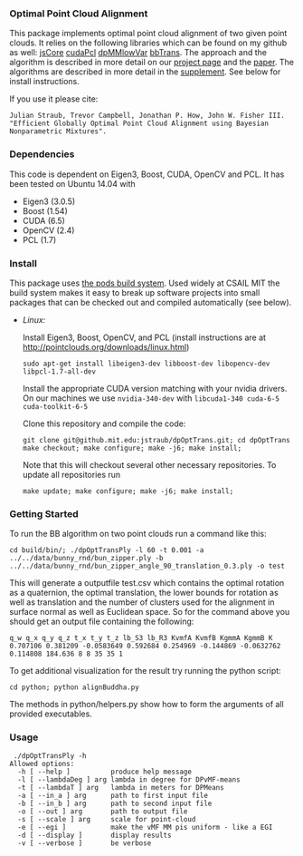 ### Optimal Point Cloud Alignment 

This package implements optimal point cloud alignment of two given
point clouds. It relies on the following libraries which can be found
on my github as well:
[jsCore](https://github.com/jstraub/jsCore)
[cudaPcl](https://github.com/jstraub/cudaPcl)
[dpMMlowVar](https://github.com/jstraub/dpMMlowVar)
[bbTrans](https://github.com/jstraub/bbTrans).
The approach and the algorithm is described in more detail on our
[project page](http://www.jstraub.de/) and the [paper](http://arxiv.org/abs/1603.04868). The algorithms are described in more detail in the [supplement]().
See below for install instructions.

If you use it please cite:
```
Julian Straub, Trevor Campbell, Jonathan P. How, John W. Fisher III. 
"Efficient Globally Optimal Point Cloud Alignment using Bayesian
Nonparametric Mixtures".
```

### Dependencies
This code is dependent on Eigen3, Boost, CUDA, OpenCV and PCL.
It has been tested on Ubuntu 14.04 with 
- Eigen3 (3.0.5) 
- Boost (1.54)
- CUDA (6.5)
- OpenCV (2.4)
- PCL (1.7)

### Install

This package uses [the pods build
system](http://sourceforge.net/p/pods/home/Home/). Used widely at CSAIL
MIT the build system makes it easy to break up software projects into
small packages that can be checked out and compiled automatically (see
below).

- *Linux:* 

    Install Eigen3, Boost, OpenCV, and PCL (install instructions are at
    http://pointclouds.org/downloads/linux.html)

    ```
    sudo apt-get install libeigen3-dev libboost-dev libopencv-dev libpcl-1.7-all-dev
    ```

    Install the appropriate CUDA version matching with your nvidia
    drivers. On our machines we use `nvidia-340-dev` with
    `libcuda1-340 cuda-6-5 cuda-toolkit-6-5`

    Clone this repository and compile the code:

    ```
    git clone git@github.mit.edu:jstraub/dpOptTrans.git; cd dpOptTrans
    make checkout; make configure; make -j6; make install;
    ```
    
    Note that this will checkout several other necessary repositories.
    To update all repositories run
    
    ```
    make update; make configure; make -j6; make install;
    ```

### Getting Started

To run the BB algorithm on two point clouds run a command like this:
```
cd build/bin/; ./dpOptTransPly -l 60 -t 0.001 -a ../../data/bunny_rnd/bun_zipper.ply -b ../../data/bunny_rnd/bun_zipper_angle_90_translation_0.3.ply -o test
```
This will generate a outputfile test.csv which contains the optimal rotation as
a quaternion, the optimal translation, the lower bounds for rotation as well as
translation and the number of clusters used for the alignment in surface normal
as well as Euclidean space. So for the command above you should get an output
file containing the following:
```
q_w q_x q_y q_z t_x t_y t_z lb_S3 lb_R3 KvmfA KvmfB KgmmA KgmmB K
0.707106 0.381209 -0.0583649 0.592684 0.254969 -0.144869 -0.0632762 0.114808 184.636 8 8 35 35 1
```

To get additional visualization for the result try running the python script:
```
cd python; python alignBuddha.py
```

The methods in python/helpers.py show how to form the arguments of all provided executables.

### Usage 

```
 ./dpOptTransPly -h
Allowed options:
  -h [ --help ]          produce help message
  -l [ --lambdaDeg ] arg lambda in degree for DPvMF-means
  -t [ --lambdaT ] arg   lambda in meters for DPMeans
  -a [ --in_a ] arg      path to first input file
  -b [ --in_b ] arg      path to second input file
  -o [ --out ] arg       path to output file
  -s [ --scale ] arg     scale for point-cloud
  -e [ --egi ]           make the vMF MM pis uniform - like a EGI
  -d [ --display ]       display results
  -v [ --verbose ]       be verbose
``` 
